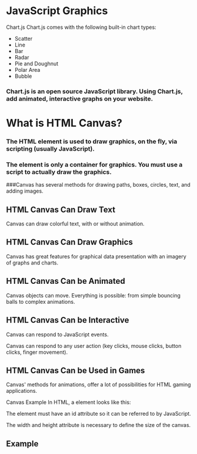 # JavaScript Graphics
Chart.js
Chart.js comes with the following built-in chart types:

- Scatter
- Line
- Bar
- Radar
- Pie and Doughnut
- Polar Area
- Bubble
### Chart.js is an open source JavaScript library. Using Chart.js, add animated, interactive graphs on your website.

# What is HTML Canvas?
### The HTML <canvas> element is used to draw graphics, on the fly, via scripting (usually JavaScript).

### The <canvas> element is only a container for graphics. You must use a script to actually draw the graphics.

###Canvas has several methods for drawing paths, boxes, circles, text, and adding images.
## HTML Canvas Can Draw Text
Canvas can draw colorful text, with or without animation.
  
## HTML Canvas Can Draw Graphics
Canvas has great features for graphical data presentation with an imagery of graphs and charts.
  
## HTML Canvas Can be Animated
Canvas objects can move. Everything is possible: from simple bouncing balls to complex animations.
  
## HTML Canvas Can be Interactive
Canvas can respond to JavaScript events.

Canvas can respond to any user action (key clicks, mouse clicks, button clicks, finger movement).
  
## HTML Canvas Can be Used in Games
Canvas' methods for animations, offer a lot of possibilities for HTML gaming applications.

Canvas Example
In HTML, a <canvas> element looks like this:

<canvas id="myCanvas" width="200" height="100"></canvas>
The <canvas> element must have an id attribute so it can be referred to by JavaScript.

The width and height attribute is necessary to define the size of the canvas.

## Example
<!DOCTYPE html>
<html>
<head>
<script
<script src="https://cdn.jsdelivr.net/npm/chart.js@2.8.0"></script>
</script>
</head>
<body>
<canvas id="myChart" width="500" height="300"></canvas>
<script type="text/javascript">
   var ctx = document.getElementById("myChart");
   var myChart = new Chart(ctx, {
      type: 'bar',
         data: {
            labels: ["2005", "2007" , "2009" , "2012", "2014"],
            datasets: [
               { label: 'HouseHold income',
               data: [5000,8000,10000,1200,15000],
               backgroundColor :['rgba(255, 129, 102, 1)',
               'rgba(234, 162, 235, 1)',
               'rgba(255, 206, 36, 1)',
               'rgba(75, 192, 192, 1)',
               'rgba(153, 102, 255, 1)',
            ],
         }
      ]
   },
   options: {
      scales: {
         yAxes: [{
            ticks: {
               beginAtZero:true
            }
         }]
      }
   }
});
</script>
</body>
</html>


